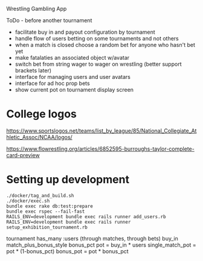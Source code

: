 Wrestling Gambling App

ToDo - before another tournament
- facilitate buy in and payout configuration by tournament
- handle flow of users betting on some tournaments and not others
- when a match is closed choose a random bet for anyone who hasn't bet yet
- make fatalaties an associated object w/avatar
- switch bet from string wager to wager on wrestling (better support brackets later)
- interface for managing users and user avatars
- interface for ad hoc prop bets
- show current pot on tournament display screen

# College logos
https://www.sportslogos.net/teams/list_by_league/85/National_Collegiate_Athletic_Assoc/NCAA/logos/

https://www.flowrestling.org/articles/6852595-burroughs-taylor-complete-card-preview

# Setting up development
```
./docker/tag_and_build.sh
./docker/exec.sh
bundle exec rake db:test:prepare
bundle exec rspec --fail-fast
RAILS_ENV=development bundle exec rails runner add_users.rb
RAILS_ENV=development bundle exec rails runner setup_exhibition_tournament.rb
```

tournament
  has_many :users (through matches, through bets)
  buy_in
  match_plus_bonus_style
    bonus_pct
    pot = buy_in * users
    single_match_pot = pot * (1-bonus_pct)
    bonus_pot = pot * bonus_pct
